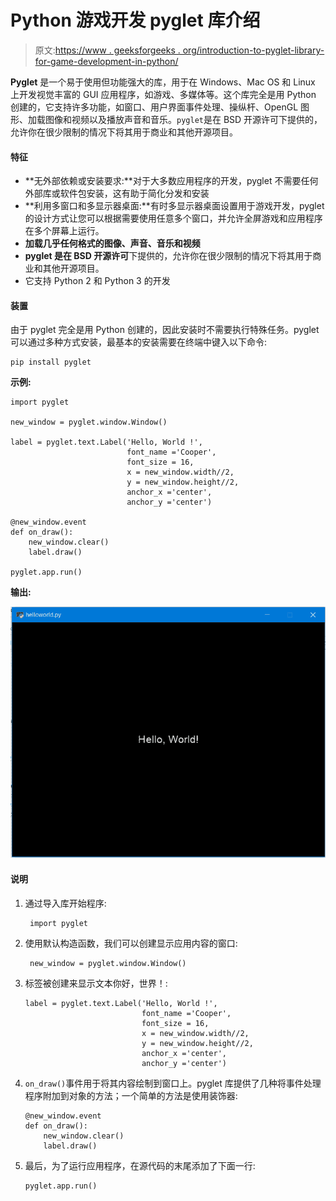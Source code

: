 # Python 游戏开发 pyglet 库介绍

> 原文:[https://www . geeksforgeeks . org/introduction-to-pyglet-library-for-game-development-in-python/](https://www.geeksforgeeks.org/introduction-to-pyglet-library-for-game-development-in-python/)

**Pyglet** 是一个易于使用但功能强大的库，用于在 Windows、Mac OS 和 Linux 上开发视觉丰富的 GUI 应用程序，如游戏、多媒体等。这个库完全是用 Python 创建的，它支持许多功能，如窗口、用户界面事件处理、操纵杆、OpenGL 图形、加载图像和视频以及播放声音和音乐。`pyglet`是在 BSD 开源许可下提供的，允许你在很少限制的情况下将其用于商业和其他开源项目。

#### 特征

*   **无外部依赖或安装要求:**对于大多数应用程序的开发，pyglet 不需要任何外部库或软件包安装，这有助于简化分发和安装
*   **利用多窗口和多显示器桌面:**有时多显示器桌面设置用于游戏开发，pyglet 的设计方式让您可以根据需要使用任意多个窗口，并允许全屏游戏和应用程序在多个屏幕上运行。
*   **加载几乎任何格式的图像、声音、音乐和视频**
*   **pyglet 是在 BSD 开源许可**下提供的，允许你在很少限制的情况下将其用于商业和其他开源项目。
*   它支持 Python 2 和 Python 3 的开发

#### 装置

由于 pyglet 完全是用 Python 创建的，因此安装时不需要执行特殊任务。pyglet 可以通过多种方式安装，最基本的安装需要在终端中键入以下命令:

```
pip install pyglet
```

**示例:**

```
import pyglet

new_window = pyglet.window.Window()

label = pyglet.text.Label('Hello, World !',
                          font_name ='Cooper',
                          font_size = 16,
                          x = new_window.width//2, 
                          y = new_window.height//2,
                          anchor_x ='center', 
                          anchor_y ='center')

@new_window.event
def on_draw():
    new_window.clear()
    label.draw()

pyglet.app.run()
```

**输出:**

![Hello-world-pyglet](img/039480815530f7026e3573c17be38791.png)

#### 说明

1.  通过导入库开始程序:

    ```
     import pyglet 
    ```

2.  使用默认构造函数，我们可以创建显示应用内容的窗口:

    ```
     new_window = pyglet.window.Window() 
    ```

3.  标签被创建来显示文本你好，世界！:

    ```
    label = pyglet.text.Label('Hello, World !',
                              font_name ='Cooper',
                              font_size = 16,
                              x = new_window.width//2, 
                              y = new_window.height//2,
                              anchor_x ='center', 
                              anchor_y ='center')

    ```

4.  `on_draw()`事件用于将其内容绘制到窗口上。pyglet 库提供了几种将事件处理程序附加到对象的方法；一个简单的方法是使用装饰器:

    ```
    @new_window.event
    def on_draw():
        new_window.clear()
        label.draw()

    ```

5.  最后，为了运行应用程序，在源代码的末尾添加了下面一行:

    ```
    pyglet.app.run()

    ```